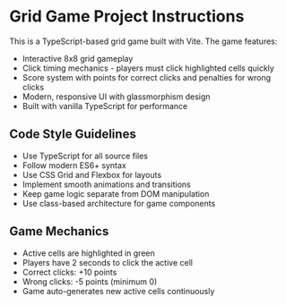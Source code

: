 <!-- Use this file to provide workspace-specific custom instructions to Copilot. For more details, visit https://code.visualstudio.com/docs/copilot/copilot-customization#_use-a-githubcopilotinstructionsmd-file -->

# Grid Game Project Instructions

This is a TypeScript-based grid game built with Vite. The game features:

- Interactive 8x8 grid gameplay
- Click timing mechanics - players must click highlighted cells quickly
- Score system with points for correct clicks and penalties for wrong clicks
- Modern, responsive UI with glassmorphism design
- Built with vanilla TypeScript for performance

## Code Style Guidelines
- Use TypeScript for all source files
- Follow modern ES6+ syntax
- Use CSS Grid and Flexbox for layouts
- Implement smooth animations and transitions
- Keep game logic separate from DOM manipulation
- Use class-based architecture for game components

## Game Mechanics
- Active cells are highlighted in green
- Players have 2 seconds to click the active cell
- Correct clicks: +10 points
- Wrong clicks: -5 points (minimum 0)
- Game auto-generates new active cells continuously
